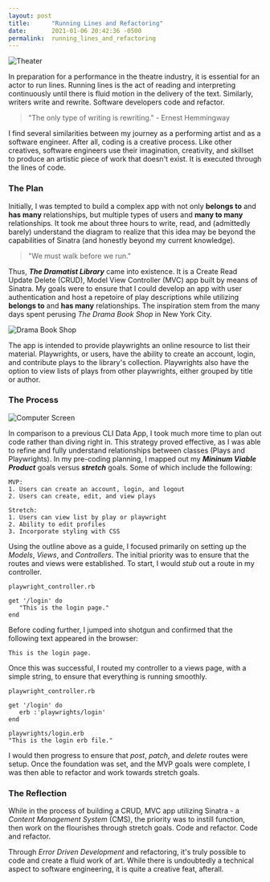 ```yaml
---
layout: post
title:      "Running Lines and Refactoring"
date:       2021-01-06 20:42:36 -0500
permalink:  running_lines_and_refactoring
---
```


![Theater](https://howtodrama.com/wp-content/uploads/2019/02/audience-auditorium-back-view-713149-1080x675.jpg)

In preparation for a performance in the theatre industry, it is essential for an actor to run lines. Running lines is the act of reading and interpreting continuously until there is fluid motion in the delivery of the text. Similarly, writers write and rewrite. Software developers code and refactor.

> "The only type of writing is rewriting." - Ernest Hemmingway

I find several similarities between my journey as a performing artist and as a software engineer. After all, coding is a creative process. Like other creatives, software engineers use their imagination, creativity, and skillset to produce an artistic piece of work that doesn't exist. It is executed through the lines of code.

### The Plan

Initially, I was tempted to build a complex app with not only **belongs to** and **has many** relationships, but multiple types of users and **many to many** relationships. It took me about three hours to write, read, and (admittedly barely) understand the diagram to realize that this idea may be beyond the capabilities of Sinatra (and honestly beyond my current knowledge).

> "We must walk before we run."

Thus, ***The Dramatist Library*** came into existence. It is a Create Read Update Delete (CRUD), Model View Controller (MVC) app built by means of Sinatra. My goals were to ensure that I could develop an app with user authentication and host a repetoire of play descriptions while utilizing  **belongs to** and **has many** relationships. The inspiration stem from the many days spent perusing *The Drama Book Shop* in New York City. 

![Drama Book Shop](https://3.bp.blogspot.com/-V5GAOPTapZc/XL0TrgYPrzI/AAAAAAABNb0/rWlr4oyLr_MruqgbBkSCxqJSC68o0hhUQCLcBGAs/s1600/photo.jpg)

The app is intended to provide playwrights an online resource to list their material. Playwrights, or users, have the ability to create an account, login, and contribute plays to the library's collection. Playwrights also have the option to view lists of plays from other playwrights, either grouped by title or author.

### The Process

![Computer Screen](https://i.cbc.ca/1.3473565.1489087511!/fileImage/httpImage/image.jpg_gen/derivatives/16x9_780/programming-code.jpg)

In comparison to a previous CLI Data App, I took much more time to plan out code rather than diving right in. This strategy proved effective, as I was able to refine and fully understand relationships between classes (Plays and Playwrights). In my pre-coding planning, I mapped out my ***Mininum Viable Product*** goals versus ***stretch*** goals. Some of which include the following:

```
MVP: 
1. Users can create an account, login, and logout
2. Users can create, edit, and view plays

Stretch: 
1. Users can view list by play or playwright
2. Ability to edit profiles
3. Incorporate styling with CSS
```

Using the outline above as a guide, I focused primarily on setting up the *Models*, *Views*, and *Controllers*. The initial priority was to ensure that the routes and views were established. To start, I would *stub* out a route in my controller.

```
playwright_controller.rb

get '/login' do
   "This is the login page."
end
```

Before coding further, I jumped into shotgun and confirmed that the following text appeared in the browser:

```
This is the login page.
```

Once this was successful, I routed my controller to a views page, with a simple string, to ensure that everything is running smoothly.

```
playwright_controller.rb

get '/login' do
   erb :'playwrights/login'
end

playwrights/login.erb
"This is the login erb file."
```

I would then progress to ensure that *post*, *patch*, and *delete* routes were setup. Once the foundation was set, and the MVP goals were complete, I was then able to refactor and work towards stretch goals. 

### The Reflection

While in the process of building a CRUD, MVC app utilizing Sinatra - a *Content Management System* (CMS), the priority was to instill function, then work on the flourishes through stretch goals. Code and refactor. Code and refactor.

Through *Error Driven Development* and refactoring, it's truly possible to code and create a fluid work of art. While there is undoubtedly a technical aspect to software engineering, it is quite a creative feat, afterall. 

